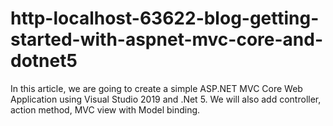 # http-localhost-63622-blog-getting-started-with-aspnet-mvc-core-and-dotnet5
In this article, we are going to create a simple ASP.NET MVC Core Web Application using Visual Studio 2019 and .Net 5. We will also add controller, action method, MVC view with Model binding.
